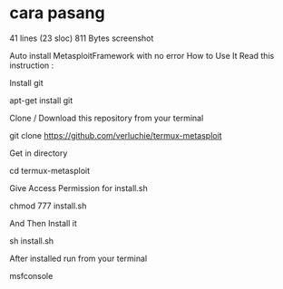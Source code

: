 # cara pasang
41 lines (23 sloc)  811 Bytes
screenshot

Auto install MetasploitFramework with no error
How to Use It
Read this instruction :

Install git

apt-get install git

Clone / Download this repository from your terminal

git clone https://github.com/verluchie/termux-metasploit

Get in directory

cd termux-metasploit

Give Access Permission for install.sh

chmod 777 install.sh

And Then Install it

sh install.sh

After installed run from your terminal

msfconsole

